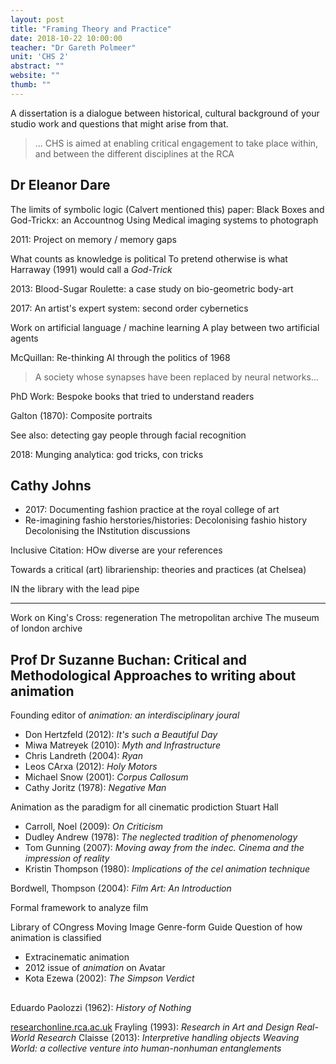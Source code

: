 ```yaml
---
layout: post
title: "Framing Theory and Practice"
date: 2018-10-22 10:00:00
teacher: "Dr Gareth Polmeer"
unit: 'CHS 2'
abstract: ""
website: ""
thumb: ""
---
```


A dissertation is a dialogue between historical, cultural background of your studio work and questions that might arise from that.

> ... CHS is aimed at enabling critical engagement to take place within, and between the different disciplines at the RCA

## Dr Eleanor Dare

The limits of symbolic logic (Calvert mentioned this)
paper: Black Boxes and God-Trickx: an Accountnog Using Medical imaging systems to photograph

2011: Project on memory / memory gaps

What counts as knowledge is political
To pretend otherwise is what Harraway (1991) would call a *God-Trick*

2013: Blood-Sugar Roulette: a case study on bio-geometric body-art

2017: An artist's expert system: second order cybernetics

Work on artificial language / machine learning
A play between two artificial agents

McQuillan: Re-thinking AI through the politics of 1968

> A society whose synapses have been replaced by neural networks...

PhD Work: Bespoke books that tried to understand readers

Galton (1870): Composite portraits

See also: detecting gay people through facial recognition

2018: Munging analytica: god tricks, con tricks

## Cathy Johns
- 2017: Documenting fashion practice at the royal college of art
- Re-imagining fashio herstories/histories: Decolonising fashio history
Decolonising the INstitution discussions

Inclusive Citation: HOw diverse are your references

Towards a critical (art) librarienship: theories and practices (at Chelsea)

IN the library with the lead pipe

---

Work on King's Cross: regeneration
The metropolitan archive
The museum of london archive

## Prof Dr Suzanne Buchan: Critical and Methodological Approaches to writing about animation

Founding editor of *animation: an interdisciplinary joural*

- Don Hertzfeld (2012): *It's such a Beautiful Day*
- Miwa Matreyek (2010): *Myth and Infrastructure*
- Chris Landreth (2004): *Ryan*
- Leos CArxa (2012): *Holy Motors*
- Michael Snow (2001): *Corpus Callosum*
- Cathy Joritz (1978): *Negative Man*

Animation as the paradigm for all cinematic prodiction
Stuart Hall

- Carroll, Noel (2009): *On Criticism*
- Dudley Andrew (1978): *The neglected tradition of phenomenology*
- Tom Gunning (2007): *Moving away from the indec. Cinema and the impression of reality*
- Kristin Thompson (1980): *Implications of the cel animation technique*

Bordwell, Thompson (2004): *Film Art: An Introduction*

Formal framework to analyze film

Library of COngress Moving Image Genre-form Guide
Question of how animation is classified

- Extracinematic animation
- 2012 issue of *animation* on Avatar
- Kota Ezewa (2002): *The Simpson Verdict*

## 

Eduardo Paolozzi (1962): *History of Nothing*

[researchonline.rca.ac.uk](researchonline.rca.ac.uk)
Frayling (1993): *Research in Art and Design*
*Real-World Research*
Claisse (2013): *Interpretive handling objects*
*Weaving World: a collective venture into human-nonhuman entanglements*